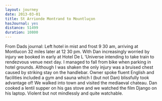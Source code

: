 ```yaml
---
layout: journey
date: 2013-03-01
title: St Arrionde Montrand to Mountluçon
hasJournal: yes
distance: 51499
duration: 10800
---
```

From Dads journal: Left hotel in mist and frost 9 30 am, arriving at Montlucon 32 miles later at 12 30 pm. With Dan increasingly worried by injury we booked in early at Hotel De L ‘Universe intending to take train to rendezvous venue next day. I managed to fall from bike when parking in hotel grounds. Although I was shaken the only injury was a bruised chest caused by striking stay on the handlebar. Owner spoke fluent English and facilities included a gym and sauna which I (but not Dan) blissfully took advantage of! We walked into town and visited the mediaeval chateau. Dan cooked a lentil supper on his gas stove and we watched the film Django on his laptop. Violent but not mindlessly and quite watchable.